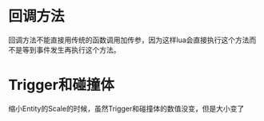 # 回调方法
回调方法不能直接用传统的函数调用加传参，因为这样lua会直接执行这个方法而不是等到事件发生再执行这个方法。
# Trigger和碰撞体
缩小Entity的Scale的时候，虽然Trigger和碰撞体的数值没变，但是大小变了
